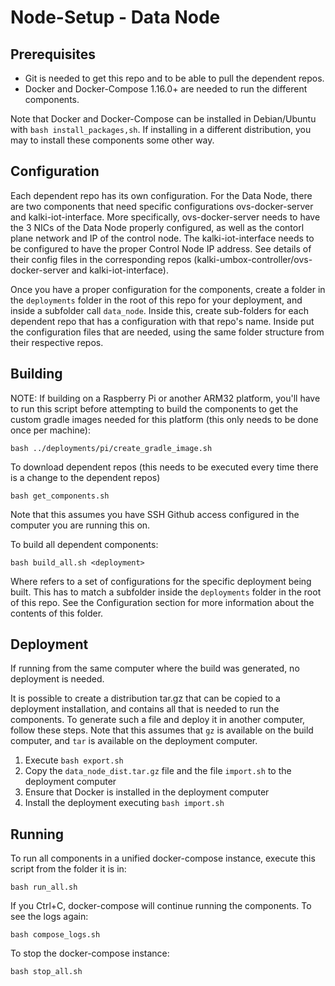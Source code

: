 # Node-Setup - Data Node

## Prerequisites
- Git is needed to get this repo and to be able to pull the dependent repos.
- Docker and Docker-Compose 1.16.0+ are needed to run the different components.

Note that Docker and Docker-Compose can be installed in Debian/Ubuntu with `bash install_packages,sh`. If installing in a different distribution, you may to install these components some other way.

## Configuration
Each dependent repo has its own configuration. For the Data Node, there are two components that need specific configurations ovs-docker-server and kalki-iot-interface. More specifically, ovs-docker-server needs to have the 3 NICs of the Data Node properly configured, as well as the contorl plane network and IP of the control node. The kalki-iot-interface needs to be configured to have the proper Control Node IP address. See details of their config files in the corresponding repos (kalki-umbox-controller/ovs-docker-server and kalki-iot-interface).

Once you have a proper configuration for the components, create a folder in the `deployments` folder in the root of this repo for your deployment, and inside a subfolder call `data_node`. Inside this, create sub-folders for each dependent repo that has a configuration with that repo's name. Inside put the configuration files that are needed, using the same folder structure from their respective repos.

## Building
NOTE: If building on a Raspberry Pi or another ARM32 platform, you'll have to run this script before attempting to build the components to get the custom gradle images needed for this platform (this only needs to be done once per machine):

`bash ../deployments/pi/create_gradle_image.sh`

To download dependent repos (this needs to be executed every time there is a change to the dependent repos)

`bash get_components.sh`

Note that this assumes you have SSH Github access configured in the computer you are running this on.

To build all dependent components:

`bash build_all.sh <deployment>`

Where <deployment> refers to a set of configurations for the specific deployment being built. This has to match a subfolder inside the `deployments` folder in the root of this repo. See the Configuration section for more information about the contents of this folder.

## Deployment
If running from the same computer where the build was generated, no deployment is needed.

It is possible to create a distribution tar.gz that can be copied to a deployment installation, and contains all that is needed to run the components. To generate such a file and deploy it in another computer, follow these steps. Note that this assumes that `gz` is available on the build computer, and `tar` is available on the deployment computer.

1. Execute `bash export.sh`
1. Copy the `data_node_dist.tar.gz` file and the file `import.sh` to the deployment computer
1. Ensure that Docker is installed in the deployment computer
1. Install the deployment executing `bash import.sh`

## Running
To run all components in a unified docker-compose instance, execute this script from the folder it is in:

`bash run_all.sh`

If you Ctrl+C, docker-compose will continue running the components. To see the logs again:

`bash compose_logs.sh`

To stop the docker-compose instance:

`bash stop_all.sh`

